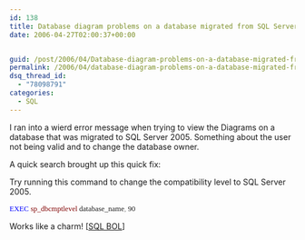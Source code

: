 ```yaml
---
id: 138
title: Database diagram problems on a database migrated from SQL Server 2005
date: 2006-04-27T02:00:37+00:00


guid: /post/2006/04/Database-diagram-problems-on-a-database-migrated-from-SQL-Server-2005.aspx
permalink: /2006/04/database-diagram-problems-on-a-database-migrated-from-sql-server-2005/
dsq_thread_id:
  - "78098791"
categories:
  - SQL
---
```

<p>I ran into a wierd error message when trying to view the Diagrams on a database that was migrated to SQL Server 2005.&nbsp;Something about the user not being valid and to change the database owner. </p>
<p>A quick search brought up this quick fix:</p>
<p>Try running this command to&nbsp;change the compatibility level to SQL Server 2005.</p><font color="#0000ff" size="1">
<p><font face="Lucida Console" size="2">EXEC</font></font><font face="Lucida Console" size="2"> <font color="#800000">sp_dbcmptlevel</font> database_name<font color="#808080">,</font> 90 </font></p>
<p>Works like a charm! [<a href="http://msdn2.microsoft.com/en-us/library/ms186345.aspx">SQL BOL</a>]</p>